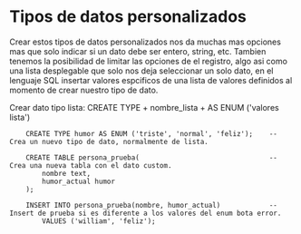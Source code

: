# Tipos de datos personalizados

Crear estos tipos de datos personalizados nos da muchas mas opciones mas que solo indicar si un dato debe ser entero, string, etc. Tambien tenemos la posibilidad de limitar las opciones de el registro, algo asi como una lista desplegable que solo nos deja seleccionar un solo dato, en el lenguaje SQL insertar valores espcificos de una lista de valores definidos al momento de crear nuestro tipo de dato.

Crear dato tipo lista: CREATE TYPE + nombre_lista + AS ENUM ('valores lista')

        CREATE TYPE humor AS ENUM ('triste', 'normal', 'feliz');	-- Crea un nuevo tipo de dato, normalmente de lista.

        CREATE TABLE persona_prueba(								-- Crea una nueva tabla con el dato custom.
            nombre text,
            humor_actual humor
        );

        INSERT INTO persona_prueba(nombre, humor_actual)			-- Insert de prueba si es diferente a los valores del enum bota error.
            VALUES ('william', 'feliz');